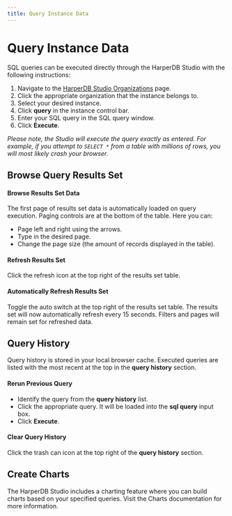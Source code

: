 ```yaml
---
title: Query Instance Data
---
```


# Query Instance Data

SQL queries can be executed directly through the HarperDB Studio with the following instructions:

1) Navigate to the [HarperDB Studio Organizations](https:/studio.harperdb.io/organizations) page. 
2) Click the appropriate organization that the instance belongs to. 
3) Select your desired instance. 
4) Click **query** in the instance control bar. 
5) Enter your SQL query in the SQL query window. 
6) Click **Execute**.

*Please note, the Studio will execute the query exactly as entered. For example, if you attempt to `SELECT *` from a table with millions of rows, you will most likely crash your browser.*

## Browse Query Results Set

#### Browse Results Set Data

The first page of results set data is automatically loaded on query execution. Paging controls are at the bottom of the table. Here you can:

* Page left and right using the arrows.
* Type in the desired page. 
* Change the page size (the amount of records displayed in the table).

#### Refresh Results Set

Click the refresh icon at the top right of the results set table.

#### Automatically Refresh Results Set

Toggle the auto switch at the top right of the results set table. The results set will now automatically refresh every 15 seconds. Filters and pages will remain set for refreshed data.

## Query History

Query history is stored in your local browser cache. Executed queries are listed with the most recent at the top in the **query history** section.


#### Rerun Previous Query

* Identify the query from the **query history** list. 
* Click the appropriate query. It will be loaded into the **sql query** input box. 
* Click **Execute**.

#### Clear Query History

Click the trash can icon at the top right of the **query history** section.

## Create Charts

The HarperDB Studio includes a charting feature where you can build charts based on your specified queries. Visit the Charts documentation for more information.